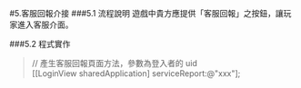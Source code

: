 #5.客服回報介接
###5.1 流程說明
遊戲中貴方應提供「客服回報」之按鈕，讓玩家進入客服介面。

###5.2 程式實作
<span id="serviceReport"></span>

>// 產生客服回報頁面方法，參數為登入者的 uid<br>
>[[LoginView sharedApplication] serviceReport:@"xxx"];

